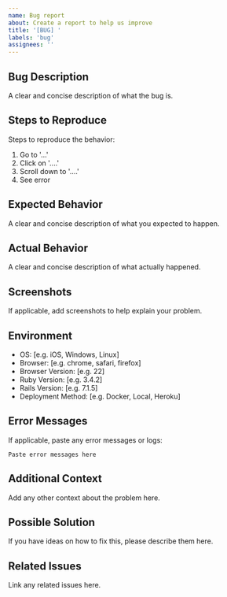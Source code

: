 ```yaml
---
name: Bug report
about: Create a report to help us improve
title: '[BUG] '
labels: 'bug'
assignees: ''
---
```


## Bug Description
A clear and concise description of what the bug is.

## Steps to Reproduce
Steps to reproduce the behavior:
1. Go to '...'
2. Click on '....'
3. Scroll down to '....'
4. See error

## Expected Behavior
A clear and concise description of what you expected to happen.

## Actual Behavior
A clear and concise description of what actually happened.

## Screenshots
If applicable, add screenshots to help explain your problem.

## Environment
- OS: [e.g. iOS, Windows, Linux]
- Browser: [e.g. chrome, safari, firefox]
- Browser Version: [e.g. 22]
- Ruby Version: [e.g. 3.4.2]
- Rails Version: [e.g. 7.1.5]
- Deployment Method: [e.g. Docker, Local, Heroku]

## Error Messages
If applicable, paste any error messages or logs:

```
Paste error messages here
```

## Additional Context
Add any other context about the problem here.

## Possible Solution
If you have ideas on how to fix this, please describe them here.

## Related Issues
Link any related issues here.